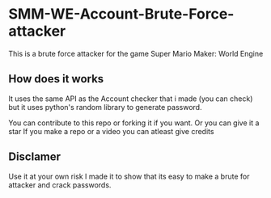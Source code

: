 # SMM-WE-Account-Brute-Force-attacker

This is a brute force attacker for the game Super Mario Maker: World Engine


## How does it works

It uses the same API as the Account checker that i made (you can check)
but it uses python's random library to generate password.

You can contribute to this repo or forking it if you want.
Or you can give it a star
If you make a repo or a video you can atleast give credits
## Disclamer

Use it at your own risk I made it to show that its easy to make a brute for attacker and crack passwords.
